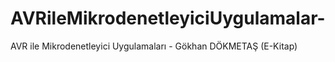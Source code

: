 # AVRileMikrodenetleyiciUygulamalar-
AVR ile Mikrodenetleyici Uygulamaları - Gökhan DÖKMETAŞ (E-Kitap)
